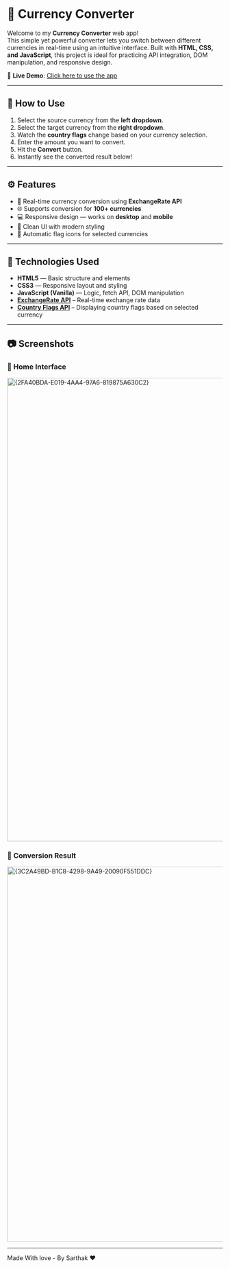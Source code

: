 # 💱 Currency Converter

Welcome to my **Currency Converter** web app!  
This simple yet powerful converter lets you switch between different currencies in real-time using an intuitive interface. Built with **HTML, CSS, and JavaScript**, this project is ideal for practicing API integration, DOM manipulation, and responsive design.

🚀 **Live Demo**: [Click here to use the app](https://currency-converter-nine-liard.vercel.app/)  


---

## 📌 How to Use

1. Select the source currency from the **left dropdown**.
2. Select the target currency from the **right dropdown**.
3. Watch the **country flags** change based on your currency selection.
4. Enter the amount you want to convert.
5. Hit the **Convert** button.
6. Instantly see the converted result below!

---

## ⚙️ Features

- 🔄 Real-time currency conversion using **ExchangeRate API**
- 🌐 Supports conversion for **100+ currencies**
- 💻 Responsive design — works on **desktop** and **mobile**
- 🎨 Clean UI with modern styling
- 🚩 Automatic flag icons for selected currencies



---

## 🧠 Technologies Used

- **HTML5** — Basic structure and elements
- **CSS3** — Responsive layout and styling
- **JavaScript (Vanilla)** — Logic, fetch API, DOM manipulation
- **[ExchangeRate API](https://www.exchangerate-api.com/docs/free)** – Real-time exchange rate data  
- **[Country Flags API](https://flagsapi.com/)** – Displaying country flags based on selected currency  


---

## 📷 Screenshots

### 🔹 Home Interface

<img width="1920" height="1080" alt="{2FA40BDA-E019-4AA4-97A6-819875A630C2}" src="https://github.com/user-attachments/assets/4ba4b0b5-8cab-470d-9251-f71140319a99" />


### 🔹 Conversion Result

<img width="1298" height="874" alt="{3C2A49BD-B1C8-4298-9A49-20090F551DDC}" src="https://github.com/user-attachments/assets/5495ccb2-2c4e-40d7-8a91-b855d5cb52a3" />


---

Made With love - By Sarthak ❤️


